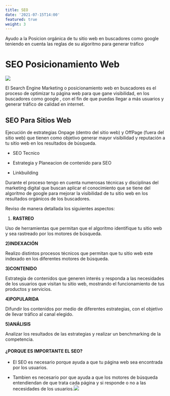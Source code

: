 ```yaml
---
title: SEO
date: '2021-07-15T14:00'
featured: true
weight: 3
---
```

Ayudo a la Posicion orgánica de tu sitio web en buscadores como google teniendo en cuenta las reglas de su algoritmo para generar tráfico

# SEO Posicionamiento Web

![](https://blogs.unsw.edu.au/nowideas/files/2020/04/optimizacion-seo.jpg)


El Search Engine Marketing o posicionamiento web en buscadores es el proceso de optimizar tu página web para que gane visibilidad, en los buscadores como google , con el fin de que puedas llegar a más usuarios y generar tráfico de calidad en internet.

## SEO Para Sitios Web

Ejecución de estrategias Onpage (dentro del sitio web) y OffPage (fuera del sitio web) que tienen como objetivo generar mayor visibilidad y reputación a tu sitio web en los resultados de búsqueda.

*   SEO Tecnico

*    Estrategia y Planeacion de contenido para SEO

*    Linkbuilding

Durante el proceso tengo en cuenta numerosas técnicas y disciplinas del marketing digital que buscan aplicar el conocimiento que se tiene del algoritmo de google para mejorar la visibilidad de tu sitio web en los resultados orgánicos de los buscadores.

Reviso de manera detallada los siguientes aspectos:

1.  **RASTREO**

Uso de herramientas que permitan que el algoritmo identifique tu sitio web y sea rastreado por los motores de búsqueda.

**2)INDEXACIÓN**

Realizo distintos procesos técnicos que permitan que tu sitio web este indexado en los diferentes motores de búsqueda.

**3)CONTENIDO**

Estrategia de contenidos que generen interés y responda a las necesidades de los usuarios que visitan tu sitio web, mostrando el funcionamiento de tus productos y servicios.

**4)POPULARIDA**

Difundir los contenidos por medio de diferentes estrategias, con el objetivo de llevar tráfico al canal elegido.

**5)ANÁLISIS**

Analizar los resultados de las estrategias y realizar un benchmarking de la competencia.

#### ¿PORQUE ES IMPORTANTE EL SEO?

*    El SEO es necesario porque ayuda a que tu página web sea encontrada por los usuarios.

*    Tambien es necesario por que ayuda a que los motores de búsqueda entendiendan de que trata cada página y si responde o no a las necesidades de los usuarios.![](https://blogs.unsw.edu.au/nowideas/files/2020/04/optimizacion-seo.jpg)
